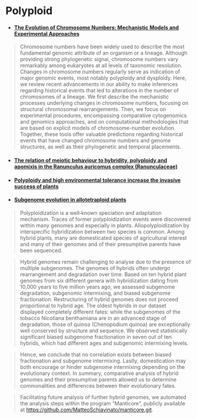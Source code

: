 # Polyploid



- #### [The Evolution of Chromosome Numbers: Mechanistic Models and Experimental Approaches](https://academic.oup.com/gbe/article/13/2/evaa220/5923296)



> Chromosome numbers have been widely used to describe the most fundamental genomic attribute of an organism or a lineage. Although providing strong phylogenetic signal, chromosome numbers vary remarkably among eukaryotes at all levels of taxonomic resolution. Changes in chromosome numbers regularly serve as indication of major genomic events, most notably polyploidy and dysploidy. Here, we review recent advancements in our ability to make inferences regarding historical events that led to alterations in the number of chromosomes of a lineage. We first describe the mechanistic processes underlying changes in chromosome numbers, focusing on structural chromosomal rearrangements. Then, we focus on experimental procedures, encompassing comparative cytogenomics and genomics approaches, and on computational methodologies that are based on explicit models of chromosome-number evolution. Together, these tools offer valuable predictions regarding historical events that have changed chromosome numbers and genome structures, as well as their phylogenetic and temporal placements.


- #### [The relation of meiotic behaviour to hybridity, polyploidy and apomixis in the Ranunculus auricomus complex (Ranunculaceae)](https://bmcplantbiol.biomedcentral.com/articles/10.1186/s12870-020-02654-3)

- #### [Polyploidy and high environmental tolerance increase the invasive success of plants](https://link.springer.com/article/10.1007/s10265-020-01236-6)


- #### [Subgenome evolution in allotetraploid plants](https://onlinelibrary.wiley.com/doi/pdf/10.1111/tpj.15190)


> Polyploidization is a well‐known speciation and adaptation mechanism. Traces of former polyploidization events were discovered within many genomes and especially in plants. Allopolyploidization by interspecific hybridization between two species is common. Among hybrid plants, many are domesticated species of agricultural interest and many of their genomes and of their presumptive parents have been sequenced. 


> Hybrid genomes remain challenging to analyse due to the presence of multiple subgenomes. The genomes of hybrids often undergo rearrangement and degradation over time. Based on ten hybrid plant genomes from six different genera with hybridization dating from 10,000 years to five million years ago, we assessed subgenome degradation, subgenomic intermixing, and biased subgenome fractionation. Restructuring of hybrid genomes does not proceed proportional to hybrid age. The oldest hybrids in our dataset displayed completely different fates: while the subgenomes of the tobacco Nicotiana benthamiana are in an advanced stage of degradation, those of quinoa (Chenopodium quinoa) are exceptionally well conserved by structure and sequence. We observed statistically significant biased subgenome fractionation in seven out of ten hybrids, which had different ages and subgenomic intermixing levels. 


> Hence, we conclude that no correlation exists between biased fractionation and subgenome intermixing. Lastly, domestication may both encourage or hinder subgenome intermixing depending on the evolutionary context. In summary, comparative analysis of hybrid genomes and their presumptive parents allowed us to determine commonalities and differences between their evolutionary fates. 


> Facilitating future analysis of further hybrid genomes, we automated the analysis steps within the program “Manticore”, publicly available at https://github.com/MatteoSchiavinato/manticore.git.
